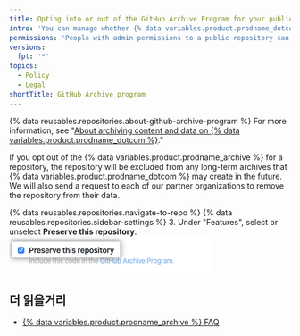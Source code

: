 ```yaml
---
title: Opting into or out of the GitHub Archive Program for your public repository
intro: 'You can manage whether {% data variables.product.prodname_dotcom %} includes your public repository in the {% data variables.product.prodname_archive %} to help ensure the long-term preservation of the world''s open source software.'
permissions: 'People with admin permissions to a public repository can opt into or out of the {% data variables.product.prodname_archive %}.'
versions:
  fpt: '*'
topics:
  - Policy
  - Legal
shortTitle: GitHub Archive program
---
```


{% data reusables.repositories.about-github-archive-program %} For more information, see "[About archiving content and data on {% data variables.product.prodname_dotcom %}](/github/creating-cloning-and-archiving-repositories/about-archiving-content-and-data-on-github#about-the-github-archive-program)."

If you opt out of the {% data variables.product.prodname_archive %} for a repository, the repository will be excluded from any long-term archives that {% data variables.product.prodname_dotcom %} may create in the future. We will also send a request to each of our partner organizations to remove the repository from their data.

{% data reusables.repositories.navigate-to-repo %}
{% data reusables.repositories.sidebar-settings %}
3. Under "Features", select or unselect **Preserve this repository**. ![Checkbox for allowing {% data variables.product.prodname_dotcom %} to include your code in the {% data variables.product.prodname_archive %}](/assets/images/help/repository/github-archive-program-checkbox.png)

## 더 읽을거리
- [{% data variables.product.prodname_archive %} FAQ](https://archiveprogram.github.com/faq/)

